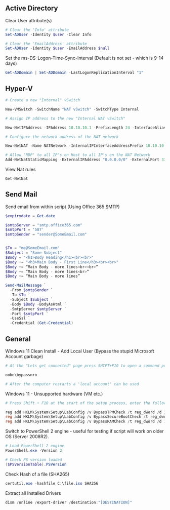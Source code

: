 ## Active Directory
Clear User attribute(s)
```PowerShell
# Clear the 'Info' attribute
Set-ADUser -Identity $user -Clear Info

# Clear the 'EmailAddress' attribute
Set-ADUser -Identity $user -EmailAddress $null
```

Set the ms-DS-Logon-Time-Sync-Interval (Default is not set - which is 9-14 days)
```PowerShell
Get-ADDomain | Set-ADDomain -LastLogonReplicationInterval "1"
```

## Hyper-V
```PowerShell
# Create a new "Internal" vSwitch

New-VMSwitch -SwitchName "NAT vSwitch" -SwitchType Internal

# Assign IP address to the new "Internal NAT vSwitch"

New-NetIPAddress -IPAddress 10.10.10.1 -PrefixLength 24 -InterfaceAlias "vEthernet (NAT vSwitch)"

# Configure the network address of the NAT network

New-NetNAT -Name NATNetwork -InternalIPInterfaceAddressPrefix 10.10.10.0/24

# Allow 'RDP' to all IP's on Host to all IP's on the NAT Network
Add-NetNatStaticMapping -ExternalIPAddress "0.0.0.0/0" -ExternalPort 3389 -Protocol TCP -InternalIPAddress "10.10.10.0/24" -InternalPort 3389 -NatName NatNetwork
```

View Nat rules
```bash
Get-NetNat
```

## Send Mail
Send email from within script (Using Office 365 SMTP)
```PowerShell
$expirydate = Get-date

$smtpServer = "smtp.office365.com"
$smtpPort = '587'
$smtpSender = "sender@SomeEmail.com"


$To = "me@SomeEmail.com"
$Subject = "Some Subject"
$Body = "<h1>Body Heading</h1><br><br>"
$Body += "<h3>Main Body - First Line</h3><br><br>"
$Body += “Main Body - more lines<br><br>”
$Body += “Main Body - more lines<br>”
$Body += “Main Body - more lines”

Send-MailMessage `
  -From $smtpSender `
  -To $To `
  -Subject $Subject `
  -Body $Body -BodyAsHtml `
  -SmtpServer $smtpServer `
  -Port $smtpPort `
  -UseSsl `
  -Credential (Get-Credential)
```


## General

Windows 11 Clean Install - Add Local User (Bypass the stupid Microsoft Account garbage)
```PowerShell
# At the "Lets get connected" page press SHIFT+F10 to open a command prompt and run the command below:

oobe\bypassnro

# After the computer restarts a 'local account' can be used
```

Windows 11 - Unsupported hardware (VM etc.)
```PowerShell
# Press Shift + F10 at the start of the setup process, enter the following commands:

reg add HKLM\System\Setup\LabConfig /v BypassTPMCheck /t reg_dword /d 1
reg add HKLM\System\Setup\LabConfig /v BypassSecureBootCheck /t reg_dword /d 1
reg add HKLM\System\Setup\LabConfig /v BypassRAMCheck /t reg_dword /d 1
```


Switch to PowerShell 2 engine - useful for testing if script will work on older OS (Server 2008R2).
```PowerShell
# Load PowerShell 2 engine
PowerShell.exe -Version 2

# Check PS version loaded
($PSVersionTable).PSVersion
```

Check Hash of a file (SHA265)
```PowerShell
certutil.exe -hashfile C:\file.iso SHA256
```
Extract all Installed Drivers
```powershell
dism /online /export-driver /destination:"[DESTINATION]"
```
